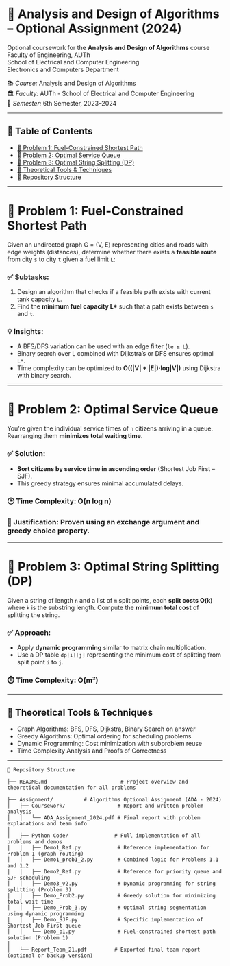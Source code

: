 # 📘 Analysis and Design οf Algorithms – Optional Assignment (2024)

Optional coursework for the **Analysis and Design οf Algorithms** course  
Faculty of Engineering, AUTh  
School of Electrical and Computer Engineering  
Electronics and Computers Department

📚 *Course:*  Analysis and Design οf Algorithms   
🏛️ *Faculty:* AUTh - School of Electrical and Computer Engineering  
📅 *Semester:* 6th Semester, 2023–2024

---

## 🧭 Table of Contents

- [📌 Problem 1: Fuel-Constrained Shortest Path](#-problem-1-fuel-constrained-shortest-path)
- [📌 Problem 2: Optimal Service Queue](#-problem-2-optimal-service-queue)
- [📌 Problem 3: Optimal String Splitting (DP)](#-problem-3-optimal-string-splitting-dp)
- [🧠 Theoretical Tools & Techniques](#-theoretical-tools--techniques)
- [📁 Repository Structure](#-repository-structure)

---

# 📌 Problem 1: Fuel-Constrained Shortest Path

Given an undirected graph G = (V, E) representing cities and roads with edge weights (distances), determine whether there exists a **feasible route** from city `s` to city `t` given a fuel limit `L`:

### ✅ Subtasks:
1. Design an algorithm that checks if a feasible path exists with current tank capacity `L`.
2. Find the **minimum fuel capacity L\*** such that a path exists between `s` and `t`.

### 💡 Insights:
- A BFS/DFS variation can be used with an edge filter (`le ≤ L`).
- Binary search over L combined with Dijkstra’s or DFS ensures optimal `L*`.
- Time complexity can be optimized to **O((|V| + |E|)·log|V|)** using Dijkstra with binary search.

---

# 📌 Problem 2: Optimal Service Queue

You're given the individual service times of `n` citizens arriving in a queue. Rearranging them **minimizes total waiting time**.

### ✅ Solution:
- **Sort citizens by service time in ascending order** (Shortest Job First – SJF).
- This greedy strategy ensures minimal accumulated delays.

### 🕒 Time Complexity: O(n log n)  
### 📏 Justification: Proven using an exchange argument and greedy choice property.

---

# 📌 Problem 3: Optimal String Splitting (DP)

Given a string of length `n` and a list of `m` split points, each **split costs O(k)** where `k` is the substring length. Compute the **minimum total cost** of splitting the string.

### ✅ Approach:
- Apply **dynamic programming** similar to matrix chain multiplication.
- Use a DP table `dp[i][j]` representing the minimum cost of splitting from split point `i` to `j`.

### ⏱️ Time Complexity: O(m²)

---

## 🧠 Theoretical Tools & Techniques

- Graph Algorithms: BFS, DFS, Dijkstra, Binary Search on answer
- Greedy Algorithms: Optimal ordering for scheduling problems
- Dynamic Programming: Cost minimization with subproblem reuse
- Time Complexity Analysis and Proofs of Correctness

---

```
📁 Repository Structure

├── README.md                        # Project overview and theoretical documentation for all problems

├── Assignment/          # Algorithms Optional Assignment (ADA - 2024)
│   ├── Coursework/                 # Report and written problem analysis
│   │   └── ADA_Assignment_2024.pdf # Final report with problem explanations and team info
│
│   ├── Python Code/               # Full implementation of all problems and demos
│   │   ├── Demo1_Ref.py            # Reference implementation for Problem 1 (graph routing)
│   │   ├── Demo1_prob1_2.py        # Combined logic for Problems 1.1 and 1.2
│   │   ├── Demo2_Ref.py            # Reference for priority queue and SJF scheduling
│   │   ├── Demo3_v2.py             # Dynamic programming for string splitting (Problem 3)
│   │   ├── Demo_Prob2.py           # Greedy solution for minimizing total wait time
│   │   ├── Demo_Prob_3.py          # Optimal string segmentation using dynamic programming
│   │   ├── Demo_SJF.py             # Specific implementation of Shortest Job First queue
│   │   └── Demo_p1.py              # Fuel-constrained shortest path solution (Problem 1)
│
│   └── Report_Team_21.pdf         # Exported final team report (optional or backup version)
```

